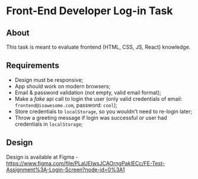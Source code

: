 # Front-End Developer Log-in Task

## About

This task is meant to evaluate frontend (HTML, CSS, JS, React) knowledge.

## Requirements

- Design must be responsive;
- App should work on modern browsers;
- Email & password validation (not empty, valid email format);
- Make a _fake_ api call to login the user (only valid credentials of email: `frontend@isawesome.com`, password: `cool`);
- Store credentials to `localStorage`, so you wouldn't need to re-login later;
- Throw a greeting message if login was successful or user had credentials in `localStorage`;

## Design

Design is available at Figma - https://www.figma.com/file/PLaUEIwsJCAOrngPakIECc/FE-Test-Assignment%3A-Login-Screen?node-id=0%3A1
